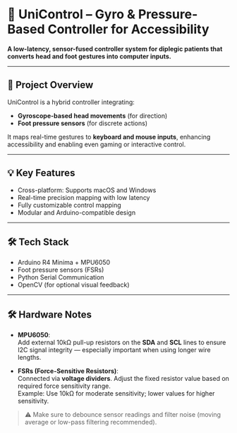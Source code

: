 # 🧠 UniControl – Gyro & Pressure-Based Controller for Accessibility

**A low-latency, sensor-fused controller system for diplegic patients that converts head and foot gestures into computer inputs.**

---

## 🚀 Project Overview

UniControl is a hybrid controller integrating:
- **Gyroscope-based head movements** (for direction)
- **Foot pressure sensors** (for discrete actions)

It maps real-time gestures to **keyboard and mouse inputs**, enhancing accessibility and enabling even gaming or interactive control.

---

## 💡 Key Features
- Cross-platform: Supports macOS and Windows
- Real-time precision mapping with low latency
- Fully customizable control mapping
- Modular and Arduino-compatible design

---

## 🛠 Tech Stack
- Arduino R4 Minima + MPU6050
- Foot pressure sensors (FSRs)
- Python Serial Communication
- OpenCV (for optional visual feedback)

---

## 🛠️ Hardware Notes

- **MPU6050**:  
  Add external 10kΩ pull-up resistors on the **SDA** and **SCL** lines to ensure I2C signal integrity — especially important when using longer wire lengths.

- **FSRs (Force-Sensitive Resistors)**:  
  Connected via **voltage dividers**. Adjust the fixed resistor value based on required force sensitivity range.  
  Example: Use 10kΩ for moderate sensitivity; lower values for higher sensitivity.

> ⚠️ Make sure to debounce sensor readings and filter noise (moving average or low-pass filtering recommended).
